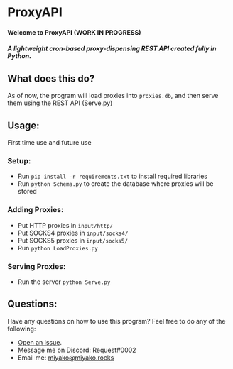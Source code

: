 # ProxyAPI
#### Welcome to ProxyAPI (WORK IN PROGRESS)
##### A lightweight cron-based proxy-dispensing REST API created fully in Python.

## What does this do?
As of now, the program will load proxies into ``proxies.db``, and then serve them using the REST API (Serve.py)

## Usage:
First time use and future use
### Setup:
  - Run ``pip install -r requirements.txt`` to install required libraries
  - Run ``python Schema.py`` to create the database where proxies will be stored
### Adding Proxies:
  - Put HTTP proxies in `input/http/`
  - Put SOCKS4 proxies in `input/socks4/`
  - Put SOCKS5 proxies in `input/socks5/`
  - Run `python LoadProxies.py`
### Serving Proxies:
  - Run the server ``python Serve.py``

## Questions:
Have any questions on how to use this program? Feel free to do any of the following:
  - [Open an issue](https://github.com/MiyakoYakota/ProxyAPI/issues/new).
  - Message me on Discord: Request#0002
  - Email me: <miyako@miyako.rocks>
